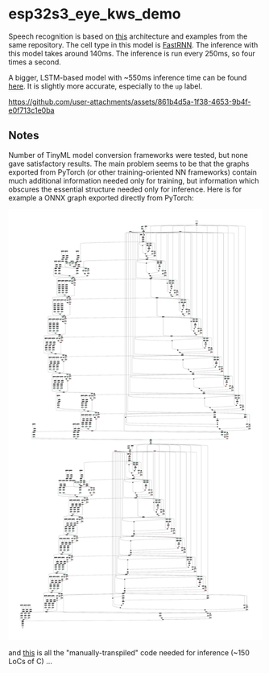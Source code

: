 # esp32s3_eye_kws_demo

Speech recognition is based on [this](https://github.com/microsoft/EdgeML/blob/master/docs/publications/Sha-RNN.pdf)
architecture and examples from the same repository. The cell type in this model is [FastRNN](https://github.com/microsoft/EdgeML/blob/master/docs/publications/FastGRNN.pdf).
The inference with this model takes around 140ms. The inference is run every 250ms, so four times a second.

A bigger, LSTM-based model with ~550ms inference time can be found [here](https://github.com/mryndzionek/esp32s3_eye_kws_demo/tree/lstm_model).
It is slightly more accurate, especially to the `up` label.

https://github.com/user-attachments/assets/861b4d5a-1f38-4653-9b4f-e0f713c1e0ba


## Notes

Number of TinyML model conversion frameworks were tested,
but none gave satisfactory results. The main problem seems
to be that the graphs exported from PyTorch (or other
training-oriented NN frameworks) contain much additional
information needed only for training, but information
which obscures the essential structure needed only for inference.
Here is for example a ONNX graph exported directly from PyTorch:

![graph](images/pytorch_graph.png)

and [this](https://github.com/mryndzionek/esp32s3_eye_kws_demo/blob/main/main/fast_rnn.c) is
all the "manually-transpiled" code needed for inference (~150 LoCs of C) ...

